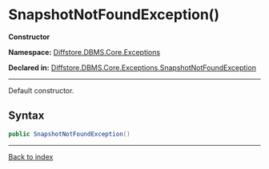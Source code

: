 # SnapshotNotFoundException()

**Constructor**

**Namespace:** [Diffstore.DBMS.Core.Exceptions](Diffstore.DBMS.Core.Exceptions.md)

**Declared in:** [Diffstore.DBMS.Core.Exceptions.SnapshotNotFoundException](Diffstore.DBMS.Core.Exceptions.SnapshotNotFoundException.md)

------



Default constructor.


## Syntax

```csharp
public SnapshotNotFoundException()
```

------

[Back to index](index.md)